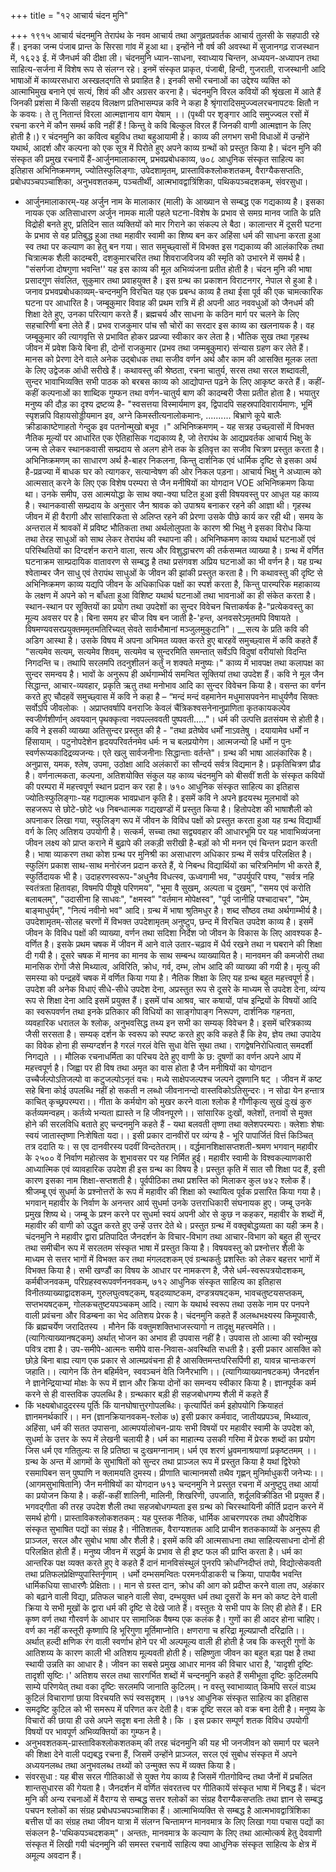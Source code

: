 +++
title = "१२ आचार्य चंदन मुनि"

+++
१९१५ आचार्य चंदनमुनि तेरापंथ के नवम आचार्य तथा अणुव्रतप्रवर्तक आचार्य तुलसी के सहपाठी रहे हैं। इनका जन्म पंजाब प्रान्त के सिरसा गांव में हुआ था। इन्होंने नौ वर्ष की अवस्था में सुजानगढ़ राजस्थान में, १६२३ ई. में जैनधर्म की दीक्षा ली। चंदनमुनि ध्यान-साधना, स्वाध्याय चिन्तन, अध्ययन-अध्यापन तथा साहित्य-सर्जना में विशेष रूप से संलग्न रहे। इनमें संस्कृत प्राकृत, पंजाबी, हिन्दी, गुजराती, राजस्थानी
आदि भाषाओं में काव्यरसधारा अस्खलद्गति से प्रवाहित है। इनकी सभी रचनाओं का उद्देश्य व्यक्ति को आत्माभिमुख बनाने एवं सत्यं, शिवं की और अग्रसर करना है। चंदनमुनि विरल कवियों की श्रृंखला में आते हैं जिनकी प्रशंसा में किसी सहदय विलक्षण प्रतिभासम्पन्न कवि ने कहा है
श्रृंगारादिसमुज्ज्वलरचनापटवः क्षितौ न के कवयः।
ते तु नितान्तं विरला आत्मज्ञानाय वाग येषाम् ।। (पृथ्वी पर शृङ्गार आदि समुज्ज्वल रसों में रचना करने में कौन समर्थ कवि नहीं हैं ! किन्तु वे कवि बिल्कुल विरल हैं जिनकी वाणी आत्मज्ञान के लिए होती है।)
र चंदनमुनि का कवित्व बहुविध तथा बहुआयामी है। काव्य की लगभग सभी विधाओं में उन्होंने यथार्थ, आदर्श और कल्पना को एक सूत्र में पिरोते हुए अपने काव्य ग्रन्थों को प्रस्तुत किया है। चंदन मुनि की संस्कृत की प्रमुख रचनायें हैं-आर्जुनमालाकारम्, प्रभवप्रबोधकाव्य,
७०८
आधुनिक संस्कृत साहित्य का इतिहास अभिनिष्क्रमणम्, ज्योतिस्फुलिङ्गाः, उपेदशामृतम्, प्रास्ताविकश्लोकशतकम्, वैराग्यैकसप्ततिः, प्रबोधपञ्चपञ्चाशिका, अनुभवशतकम्, पञ्चतीर्थी, आत्मभावद्वात्रिंशिका, पथिकपञ्चदशकम्, संवरसुधा।
- आर्जुनमालाकारम्-यह अर्जुन नाम के मालाकार (माली) के आख्यान से सम्बद्ध एक गद्यकाव्य है। इसका नायक एक अतिसाधारण अर्जुन नामक माली पहले घटना-विशेष के प्रभाव से समग्र मानव जाति के प्रति विद्रोही बनते हुए, प्रतिदिन सात व्यक्तियों को मार गिराने का संकल्प ले बैठा। कालान्तर में दूसरी घटना के प्रभाव से वह प्रतिबुद्ध हुआ तथा महावीर स्वामी का शिष्य बन कर अहिंसा धर्म की साधना करता हुआ स्व तथा पर कल्याण का हेतु बन गया। सात समुच्छ्वासों में विभक्त इस गद्यकाव्य की आलंकारिक तथा चित्रात्मक शैली कादम्बरी, दशकुमारचरित तथा शिवराजविजय की स्मृति को उभारने में
समर्थ है। "संसर्गजा दोषगुणा भवन्ति'' यह इस काव्य की मूल अभिव्यंजना प्रतीत होती है। चंदन मुनि की भाषा प्रसादगुण संवलित, सुकुमार तथा प्रवाहयुक्त है। इस ग्रन्थ का प्रकाशन विराटनगर, नेपाल से हुआ है। जनाव
प्रभवप्रबोधकाव्यम्-चन्दनमुनि विरचित यह एक प्रबन्ध काव्य है तथा ईसा पूर्व की एक चामत्कारिक घटना पर आधारित है। जम्बूकुमार विवाह की प्रथम रात्रि में ही अपनी आठ नववधुओं को जैनधर्म की शिक्षा देते हुए, उनका परित्याग करते हैं। ब्रह्मचर्य और साधना के कठिन मार्ग पर चलने के लिए सहचारिणी बना लेते हैं। प्रभव राजकुमार पांच सौ चोरों का सरदार इस काव्य का खलनायक है। वह जम्बूकुमार की त्यागवृत्ति से प्रभावित होकर प्रव्रज्या स्वीकार कर लेता है। भौतिक सुख तथा गृहस्थ जीवन में प्रवेश किये बिना ही, दोनों राजकुमार (प्रभव तथा जम्मबूकुमार) संन्यास ग्रहण कर लेते हैं। मानस को प्रेरणा देने वाले अनेक उद्बोधक तथा सजीव वर्णन अर्थ और काम की आसक्ति मूलक लता के लिए उद्वेजक आंधी सरीखे हैं।
कथावस्तु की श्रेष्ठता, रचना चातुर्य, सरस तथा सरल शब्दावली, सुन्दर भावाभिव्यक्ति सभी पाठक को बरबस काव्य को आद्योपान्त पढ़ने के लिए आकृष्ट करते हैं। कहीं-कहीं कल्पनाओं का शाब्दिक गुम्फन तथा वर्णन-चातुर्य बाण की कादम्बरी जैसा प्रतीत होता है। भयातुर मनुष्य की दौड़ का दृश्य द्रष्टव्य है- "स्वसत्तया विस्मार्यमाण इव, द्विपादपि सहस्रपादिवारार्यमाणः, भूमिं स्पृशन्नपि विहायसोड्डीयमान इव, अग्ने किमस्तीत्यनालोकमानः, .......... बिभ्राणे कूपे बालैः क्रीडाकाष्टेणाहतो गेन्दुक इव पतनोन्मुखो बभूव ।"
अभिनिष्क्रमणम् - यह सत्रह उच्छ्वासों में विभक्त नैतिक मूल्यों पर आधारित एक ऐतिहासिक गद्यकाव्य है, जो तेरापंथ के आद्यप्रवर्तक आचार्य भिक्षु के जन्म से लेकर स्थानकवासी सम्प्रदाय से अलग होने तक के इतिवृत्त का सजीव चित्रण प्रस्तुत करता है।
अभिनिष्क्रमणम् का साधारण अर्थ है-बाहर निकलना, किन्तु दार्शनिक एवं धार्मिक दृष्टि से इसका अर्थ है-प्रव्रज्या में बाधक घर को त्यागकर, सत्यान्वेषण की ओर निकल पड़ना। आचार्य भिक्षु ने अध्यात्म को आत्मसात् करने के लिए एक विशेष परम्परा से
जैन मनीषियों का योगदान
VOE अभिनिष्क्रमण किया था। उनके समीप, उस आत्मयोद्धा के साथ क्या-क्या घटित हुआ इसी विषयवस्तु पर आधृत यह काव्य है। स्थानकवासी सम्प्रदाय के अनुसार जैन श्रावक को उपाश्रय बनाकर रहने की आज्ञा थी। गृहस्थ जीवन में ही वैरागी और सांसारिकता से अलिप्त रहने की प्रेरणा उसके पीछे कार्य कर रही थी। समय के अन्तराल में श्रावकों में प्रविष्ट भौतिकता तथा अर्थलोलुपता के कारण श्री भिक्षु ने इसका विरोध किया तथा तेरह साधुओं को साथ लेकर तेरापंथ की स्थापना की। अभिनिष्कमण काव्य यथार्थ घटनाओं एवं परिस्थितियों का दिग्दर्शन कराने वाला, सत्य और विशुद्धाचरण की तर्कसम्मत व्याख्या है। ग्रन्थ में वर्णित घटनाक्रम साम्प्रदायिक वातावरण से सम्बद्ध है तथा प्रसंगवश अप्रिय घटनाओं का भी वर्णन है। यह ग्रन्थ श्वेताम्बर जैन साधु एवं तेरापंथ साधुओं के जीवन की झांकी प्रस्तुत करता है। गि कथावस्तु की दृष्टि से अभिनिष्क्रमण काव्य यद्यपि जीवन के अधिकाधिक पक्षों का स्पर्श करता है, किन्तु पारम्परिक महाकाव्य के लक्षण में अपने को न बाँधता हुआ विशिष्ट यथार्थ घटनाओं तथा भावनाओं का ही संकेत करता है। स्थान-स्थान पर सूक्तियों का प्रयोग तथा उपदेशों का सुन्दर विवेचन चित्ताकर्षक है-"प्रत्येकवस्तु का मूल्य अवसर पर है। बिना समय हर चीज विष बन जाती है-'हन्त, अनवसरेऽमृतमपि विषायते । विषमण्यवसरप्रयुक्तममृतमतिरिच्यत् सेवते सार्वभौमानां मञ्जुलमुकुटानि"।
__सत्य के प्रति कवि की अडिग आस्था है। उसके विषय में अपना अभिमत व्यक्त करते हुए बारहवें समुच्छ्वास में कवि कहते हैं "सत्यमेव सत्यम्, सत्यमेव शिवम्, सत्यमेव च सुन्दरमिति समन्तात् सर्वेऽपि विदुषां वरीयांसो विदन्ति निगदन्ति च। तथापि सरलमपि तदनुशीलनं कर्तुं न शक्यते मनुष्यः।"
काव्य में भावपक्ष तथा कलापक्ष का सुन्दर समन्वय है। भावों के अनुरूप ही अर्थगाम्भीर्य समन्वित सूक्तियां तथा उपदेश हैं। कवि ने मूल जैन सिद्धान्त, आचार-व्यवहार, प्रकृति ऋतु तथा मनोभाव आदि का सुन्दर विवेचन किया है। वसन्त का वर्णन करते हुए चौदहवें समुच्छ्वास में कवि ने कहा है – “मन्दं मन्दं वहमानेन मधुमासपवनेन माधुर्यणैव सिक्तः सर्वोऽपि जीवलोकः । अप्राप्तवर्षापि वनराजिः केवलं चैंत्रिकश्वसनेनानुप्राणिता कृतकायकल्पेव स्वजीर्णशीर्णान् अवयवान् पृथक्कृत्वा नवपल्लववती पुष्पवती....."।
धर्म की उत्पत्ति व्रतसंयम से होती है। कवि ने इसकी व्याख्या अतिसुन्दर प्रस्तुत की है - "तथा व्रतेष्वेव धर्मों नाऽवतेषु । दयायामेव धर्मों न हिंसायाम् । पटुनोपदेशेन हृदयपरिवर्तनमेव धर्मः न च बलप्रयोगेण। आत्मजन्यो हि धर्मो न पुनः स्वर्णरूप्यकादिद्रव्यजन्यः। एते खलु सार्वजनीनाः सिद्धान्ताः वर्तन्ते"।
ग्रन्थ की भाषा आलंकारिक है। अनुप्रास, यमक, श्लेष, उपमा, उठोक्षा आदि अलंकारों का सौन्दर्य सर्वत्र विद्यमान है। प्रकृतिचित्रण प्रौढ है। वर्णनात्मकता, कल्पना, अतिशयोक्ति संकुल यह काव्य चंदनमुनि को बीसवीं शती के संस्कृत कवियों की परम्परा में महत्त्वपूर्ण स्थान प्रदान कर रहा है।
७१०
आधुनिक संस्कृत साहित्य का इतिहास ज्योतिःस्फुलिङ्गाः-यह गद्यात्मक भावप्रधान कृति है। इसमें कवि ने अपने हृदयस्थ मूलभावों को सहजरूप से छोटे-छोटे ५७ निबन्धात्मक गद्यखण्डों में प्रस्तुत किया है। हितोपदेश की भाषाशैली को अपनाकर लिखा गया, स्फुलिङ्ग रूप में जीवन के विविध पक्षों को प्रस्तुत करता हुआ यह ग्रन्थ विद्यार्थी वर्ग के लिए अतिशय उपयोगी है। सत्कर्म, सच्चा तथा सद्व्यवहार की आधारभूमि पर यह भावाभिव्यंजना जीवन लक्ष्य को प्राप्त कराने में बुढ़ापे की लकड़ी सरीखी है-बड़ों को भी मनन एवं चिन्तन प्रदान करती है। भाषा व्याकरण तथा कोश ग्रन्थ पर मुनिश्री का असाधारण अधिकार ग्रन्थ में सर्वत्र परिलक्षित है। स्फुलिंग प्रकाश साथ-साथ मनोरंजन प्रदान करते हैं, ये निबन्ध विद्यार्थियों का चरित्रनिर्माण भी करते हैं, स्फुर्तिदायक भी है। उदाहरणस्वरूप-"अधुनैव विधत्स्व, ऊध्वगामी भव, "उपर्युपरि पश्य, "सर्वत्र नहि स्वतंत्रता हितावहा, विषमपि पीयूषे परिणमय", "भूमा वै सुखम्, अल्पता च दुखम्", "समय एवं करोति बलाबलम्", "उदासीना हि साधवः", "क्षमस्व" "वर्तमान मोपेक्षस्व", "पूर्व जानीहि पश्चादाचर", "प्रेम, बाङ्माधुर्यम्", "नित्यं नवीनो भव" आदि। ग्रन्थ में भाषा श्रुतिमधुर है। शब्द सौष्ठव तथा अर्थगाम्भीर्य है।
उपदेशामृतम्-सोलह चरणों में विभक्त उपदेशामृतम् अनुष्टुप, छन्द में विरचित उपदेश काव्य है। इसमें जीवन के विविध पक्षों की व्याख्या, वर्णन तथा सदिशा निर्देश जो जीवन के विकास के लिए आवश्यक है-वर्णित है। इसके प्रथम चषक में जीवन में आने वाले उतार-चढ़ाव में धैर्य रखने तथा न घबराने की शिक्षा दी गयी है। दूसरे चषक में मानव का मानव के साथ सम्बन्ध व्याख्यायित है। मानवमन की कमजोरी तथा मानसिक रोगों जैसे मिथ्यात्व, अविरिति, क्रोध, गर्व, दम्भ, लोभ आदि की व्याख्या की गयी है। मृत्यु की समस्या को पन्द्रहवें चषक में वर्णित किया गया है। नैतिक शिक्षा के लिए यह ग्रन्थ बहुत महत्त्वपूर्ण है। उपदेश की अनेक विधाएं सीधे-सीधे उपदेश देना, अप्रस्तुत रूप से दूसरे के माध्यम से उपदेश देना, व्यंग्य रूप से शिक्षा देना आदि इसमें प्रयुक्त हैं। इसमें पांच आश्रव, चार कषायों, पांच इन्द्रियों के विषयों आदि का स्वरूपवर्णन तथा इनके प्रतिकार की विधियों का साङ्गोपाङ्ग निरूपण, दार्शनिक गहनता, व्यवहारिक धरातल के श्लोक, अनुभवसिद्ध तथ्य इन सभी का सम्यक् विवेचन है। इसमें चरित्रकाव्य जैसी सरसता है। सम्यक् दर्शन के स्वरूप को स्पष्ट करते हुए कवि कहते हैं कि हेय, ज्ञेय तथा उपादेय का विवेक होना ही सम्यग्दर्शन है
गरलं गरलं वेत्ति सुधा वेत्ति सुथा तथा।
रागद्वेषनिरोधित्वात् समदर्शी निगद्यते ।। मौलिक रचनाधर्मिता का परिचय देते हुए वाणी के छ: दूषणों का वर्णन अपने आप में महत्त्वपूर्ण है। जिह्वा पर ही विष तथा अमृत का वास होता है
जैन मनीषियों का योगदान उच्चैर्जल्पोऽतिजल्पो वा कटुजल्पोऽनृतं वचः।
मध्ये साक्षेपजल्पश्च जल्पने दूषणानि षट् । जीवन में कष्ट सहे बिना कोई उपलब्धि नहीं हो सकती
न लब्धो जीवनानन्दो वास्तविकोऽतिसुन्दरः।
न सोढा येन हन्तात्र काचित् कृच्छ्रपरम्परा।। गीता के कर्मयोग को मुखर करने वाला श्लोक है
गौणीकृत्य सुखं दुःखं कुरु कर्तव्यमन्वहम्।
कर्तव्ये भन्यता ह्यास्ते न हि जीवनपूरणे।। सांसारिक दुःखों, क्लेशों, तनावों से मुक्त होने की सरलविधि बताते हुए चन्दनमुनि कहते हैं -
यथा बलवती तृष्णा तथा क्लेशपरम्पराः।
क्लेशाः शेषाः स्वयं जातास्तृष्णा निःशेषिता यदा।। इसी प्रकार दानवीरों पर व्यंग्य है -
भूरि पापार्जितं वित्तं किञ्चित् तत्र ददाति यः।
स एव दानवीरस्य पदवीं विन्दतेतराम्।। वर्द्धमानशिक्षासप्तशती-श्रमण भगवान् महावीर के २५०० वें निर्वाण महोत्सव के शुभावसर पर यह निर्मित हुई। महावीर स्वामी के विश्वकल्याणकारी आध्यात्मिक एवं व्यावहारिक उपदेश ही इस ग्रन्थ का विषय है। प्रस्तुत कृति में सात सौ शिक्षा पद हैं, इसी कारण इसका नाम शिक्षा-सप्तशती है। पूर्वपीठिका तथा प्रशस्ति को मिलाकर कुल ७४२ श्लोक हैं। श्रीजम्बू एवं सुधर्मा के प्रश्नोत्तरों के रूप में महावीर की शिक्षा को स्थायित्व पूर्वक प्रसारित किया गया है। भगवान् महावीर के निर्वाण के अनन्तर आर्य सुधर्मा उनके उत्तराधिकारी संघनायक हुए। जम्बू उनके प्रमुख शिष्य थे। जम्बू के प्रश्न करने पर सुधर्मा स्वयं अपनी ओर से कुछ न कहकर, महावीर के शब्दों में, महावीर की वाणी को उद्धृत करते हुए उन्हें उत्तर देते थे। प्रस्तुत ग्रन्थ में वक्तृबोद्धव्यता का यही क्रम है। चंदनमुनि ने महावीर द्वारा प्रतिपादित जैनदर्शन के विचार-विभाग तथा आचार-विभाग को बहुत ही सुन्दर तथा समीचीन रूप में सरलतम संस्कृत भाषा में प्रस्तुत किया है। विषयवस्तु को प्रश्नोत्तर शैली के माध्यम से सत्तर भागों में विभक्त कर तथा मंगलदशकम् एवं ग्रन्थकर्तुः प्रशस्तिः को लेकर बहत्तर भागों में विभक्त किया है। सभी खण्डौं का विषय के आधार पर नामकरण है, जैसे धर्म-स्वरूपत्रयोदशकम्, कर्मबीजनवकम्, परिग्रहस्वरूपवर्णननवकम्,
७१२
आधुनिक संस्कृत साहित्य का इतिहास विनीतव्याख्याद्वादशकम्, गुरुलघुत्वषट्कम्, षड्दव्याष्टकम, दण्डत्रयषट्कम, भावचतुष्टयसप्तकम्,
सप्तभयषट्कम्, गोलकचतुष्टयपञ्चकम् आदि।
त्याग के यथार्थ स्वरूप तथा उसके नाम पर पनपने वाली प्रवंचना और विडम्बना का भेद अतिशय प्रेरक है। चंदनमुनि कहते हैं
अलब्धभक्ष्यस्य किमूपवासैः, किं ब्रह्मचर्येण जरादितस्य । मौनेन किं वक्तुमशक्तिभाजस्त्यागो न तादृक्षु महत्त्वमेति।।
(त्यागित्याख्यानषट्कम्) अर्थात् भोजन का अभाव ही उपवास नहीं है। उपवास तो आत्मा की स्वोन्मुख पवित्र दशा है। उप-समीपे-आत्मनः समीपे वास-निवास-अवस्थिति सधती है। इसी प्रकार आसक्ति को छोड़े बिना बाह्य त्याग एक प्रकार से आत्मप्रवंचना ही है
आसक्तिमन्तःपरिसर्पिणी हा, यावन्न चान्तःकरणं जहाति।। त्यागेन किं तेन बहिर्मवेन, स्ववञ्चनं वेति जिनैरभाणि।।
(त्यागिव्याख्यानषटकम्) जैनदर्शन ने ज्ञानेन्द्रियाभ्यां मोक्षः के रूप में ज्ञान और क्रिया दोनों का समन्वय स्वीकार किया है। ज्ञानपूर्वक कर्म करने से ही वास्तविक उपलब्धि है। ग्रन्थकार बड़ी ही सहजबोधगम्य शैली में कहते हैं
- किं भक्ष्यबोधादुदरस्य पूर्तिः किं यानघोषात्तुरगोपलब्धिः। कृत्यार्पितं कर्म इहोपयोगि क्रियाहतं ज्ञानमनर्थकारि।।
मन (ज्ञानक्रियानवकम्-श्लोक ७) इसी प्रकार कर्मवाद, जातीयप्रपञ्च, मिथ्यात्व, अहिंसा, धर्म की सतत उपासना, आत्मपर्यालोचन-प्रायः सभी विषयों पर महावीर स्वामी के उपदेश को, सुधर्मा के उत्तर के रूप में लेखनी चलायी है। धर्म का माहात्म्य उसकी गरिमा में प्रेरक शब्दों का प्रयोग जिस धर्म एव गतितुल्यः स हि प्रतिष्ठा च दुःखमग्नानाम्।
धर्म एव शरणं ध्रुवमनाश्रयाणां प्रकृष्टतमम् ।। ग्रन्थ के अन्त में आगमों के सुभाषितों को सुन्दर तथा प्राञ्जल रूप में प्रस्तुत किया है
यथां द्विरेफो रसमापिबन सन् पुष्पाणि न क्लामयति दुमस्य। प्रीणाति चात्मानमसौ तथैव गृह्णन् मुनिर्माधुकरी जनेभ्यः।।
(आगमसुभाषितानि)
जैन मनीषियों का योगदान
७१३ चन्दनमुनि ने प्रस्तुत रचना में अनुष्टुपु तथा आर्या का प्रयोजन किया है। कहीं-कहीं शालिनी, मालिनी, शिखरिणी, उपजाति, शर्दूलविक्रीडित भी प्रयुक्त हैं। भगवद्गीता की तरह उपदेश शैली तथा सहजबोधगम्यता इस ग्रन्थ को चिरस्थायिनी कीर्ति प्रदान करने में समर्थ होगी।
प्रास्ताविकश्लोकशतकम् : यह पुस्तक नैतिक, धार्मिक आचरणपरक तथा औपदेशिक संस्कृत सुभाषित पद्यों का संग्रह है। नीतिशतक, वैराग्यशतक आदि प्राचीन शतककाव्यों के अनुरूप ही प्राञ्जल, सरल और सुबोध भाषा और शैली है। इसमें कवि की आत्मसाधना तथा साहित्यसाधना दोनों ही परिलक्षित होती हैं। मनुष्य जीवन में सद्धर्म के प्रभाव से ही इष्ट फल की प्राप्ति करता है। धर्म का आन्तरिक पक्ष व्यक्त करते हुए वे कहते हैं
दानं मानविसंस्थुलं पुनरपि क्रोधग्निदीप्तं तपो, विद्योत्सेकवती तथा प्रतिफलप्रेक्षिण्युपास्तिर्नृणाम् ।
धर्मो दम्भसमन्वितः परमनःपीडाकरी च क्रिया,
पापायैव भवन्ति धार्मिकधिया साधारणैः प्रेक्षिताः।। मान से ग्रस्त दान, क्रोध की आग को प्रदीप्त करने वाला तप, अहंकार को बढ़ाने वाली विद्या, प्रतिफल चाहने वाली सेवा, दम्भयुक्त धर्म तथा दूसरों के मन को कष्ट देने वाली क्रिया ये सभी मूखों के द्वारा धर्म की दृष्टि से देखे जाते हैं। वस्तुतः ये सभी पाप के लिए ही होते हैं। ER कृष्ण वर्ण तथा गौरवर्ण के आधार पर सामाजिक वैषम्य एक कलंक है। गुणों का ही आदर होना चाहिए। वर्ण का नहीं
कस्तूरी कृष्णापि हि भूरिगुणा मूर्तिमाप्नोति।
क्षणरागा च हरिद्रा मूल्यप्राप्तौ दरिद्राति।। अर्थात् हल्दी क्षणिक रंग वाली स्वर्णाभ होने पर भी अल्पमूल्य वाली ही होती है जब कि कस्तूरी गुणों के आतिशय्य के कारण काली भी अतिशय मूल्यवती होती है। सहिष्णुता जीवन का बहुत बड़ा पक्ष है तथा स्थायी उन्नति का आधार है। जीवन का सबसे प्रमुख आधार मानव की विचार धारा है, 'यादृशी दृष्टिः तादृशी सृष्टिः।' अतिशय सरल तथा सारगर्भित शब्दों में चन्दनमुनि कहते हैं
समीभूता दृष्टिः कुटिलमपि साम्ये परिणयेत् तथा वका दृष्टिः सरलमपि जानाति कुटिलम्। न वस्तु स्वाभाव्यात् किमपि सरलं वाऽथ कुटिलं विचाराणां छाया विरचयति रूपं स्वसदृशम् ।।७१४
आधुनिक संस्कृत साहित्य का इतिहास
- समदृष्टि कुटिल को भी समरूप में परिणत कर देती है। वक्र दृष्टि सरल को वक्र बना देती है। मनुष्य के विचारों की छाया ही उसे अपने सदृश बना लेती है। कि
। इस प्रकार सम्पूर्ण शतक विविध उपयोगी विषयों पर भावपूर्ण अभिव्यक्तियों का
गुम्फन है।
- अनुभवशतकम्-प्रास्ताविकश्लोकशतकम् की तरह चंदनमुनि की यह भी जनजीवन को समार्ग पर चलने की शिक्षा देने वाली पद्यबद्ध रचना हैं, जिसमें उन्होंने प्राञ्जल, सरल एवं सुबोध संस्कृत में अपने अध्ययनलब्ध तथा अनुभवलब्ध तथ्यों को उन्मुक्त रूप में व्यक्त किया है।
- संवरसुधा : यह बीस सरल गीतिकाओं से युक्त गेय काव्य है जिसमें गीतगोविन्द तथा जैनों में प्रचलित शान्तसुधारस की गेयता है। जैनदर्शन में वर्णित संवरतत्त्व पर गीतिकायें संस्कृत भाषा में निबद्ध हैं।
चंदन मुनि की अन्य रचनाओं में वैराग्य से सम्बद्ध सत्तर श्लोकों का संग्रह वैराग्यैकसप्ततिः तथा ज्ञान से सम्बद्ध पचपन श्लोकों का संग्रह प्रबोधपञ्चपञ्चाशिका हैं। आत्माभिव्यक्ति से सम्बद्ध है आत्मभावद्वात्रिंशिका बत्तीस पों का संग्रह तथा जीवन यात्रा में संलग्न चिन्तामग्न मानवमात्र के लिए लिखा गया पचास पद्यों का संकलन है-'पथिकपञ्चदशकम्"। अन्ततः, मानवमात्र के कल्याण के लिए तथा आत्मोत्कर्ष हेतु देववाणी संस्कृत में लिखी गयी चंदनमुनि की समस्त रचनायें साहित्य क्या आधुनिक संस्कृत साहित्य के क्षेत्र में अमूल्य अवदान हैं।